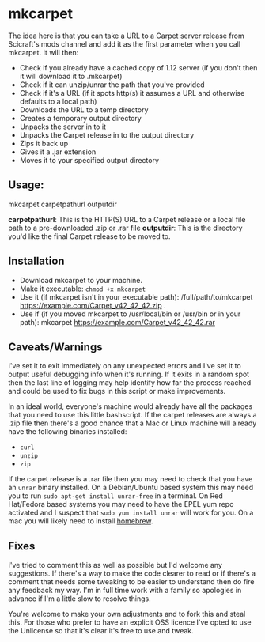 # mkcarpet

The idea here is that you can take a URL to a Carpet server release from Scicraft's mods channel and add it as the first
parameter when you call mkcarpet. It will then:

* Check if you already have a cached copy of 1.12 server (if you don't then it will download it to .mkcarpet)
* Check if it can unzip/unrar the path that you've provided
* Check if it's a URL (if it spots http(s) it assumes a URL and otherwise defaults to a local path)
* Downloads the URL to a temp directory
* Creates a temporary output directory
* Unpacks the server in to it
* Unpacks the Carpet release in to the output directory
* Zips it back up
* Gives it a .jar extension
* Moves it to your specified output directory

## Usage:

mkcarpet carpetpathurl outputdir

**carpetpathurl**: This is the HTTP(S) URL to a Carpet release or a local file path to a pre-downloaded .zip or .rar file
**outputdir**: This is the directory you'd like the final Carpet release to be moved to.

## Installation

* Download mkcarpet to your machine.
* Make it executable: `chmod +x mkcarpet`
* Use it (if mkcarpet isn't in your executable path): /full/path/to/mkcarpet https://example.com/Carpet_v42_42_42.zip .
* Use if (if you moved mkcarpet to /usr/local/bin or /usr/bin or in your path): mkcarpet https://example.com/Carpet_v42_42_42.rar

## Caveats/Warnings

I've set it to exit immediately on any unexpected errors and I've set it to output useful debugging info when it's running. If
it exits in a random spot then the last line of logging may help identify how far the process reached and could be used to fix
bugs in this script or make improvements.

In an ideal world, everyone's machine would already have all the packages that you need to use this little bashscript. If the
carpet releases are always a .zip file then there's a good chance that a Mac or Linux machine will already have the following
binaries installed:

* `curl`
* `unzip`
* `zip`

If the carpet release is a .rar file then you may need to check that you have an `unrar` binary installed. On a Debian/Ubuntu
based system this may need you to run `sudo apt-get install unrar-free` in a terminal. On Red Hat/Fedora based systems you may
need to have the EPEL yum repo activated and I suspect that `sudo yum install unrar` will work for you. On a mac you will likely
need to install [homebrew](https://brew.sh/).

## Fixes

I've tried to comment this as well as possible but I'd welcome any suggestions. If there's a way to make the code clearer to read
or if there's a comment that needs some tweaking to be easier to understand then do fire any feedback my way. I'm in full time
work with a family so apologies in advance if I'm a little slow to resolve things.

You're welcome to make your own adjustments and to fork this and steal this. For those who prefer to have an explicit OSS licence
I've opted to use the Unlicense so that it's clear it's free to use and tweak.